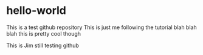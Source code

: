 # hello-world
This is a test github repository
This is just me following the tutorial
blah blah blah
this is pretty cool though


This is Jim still testing github
